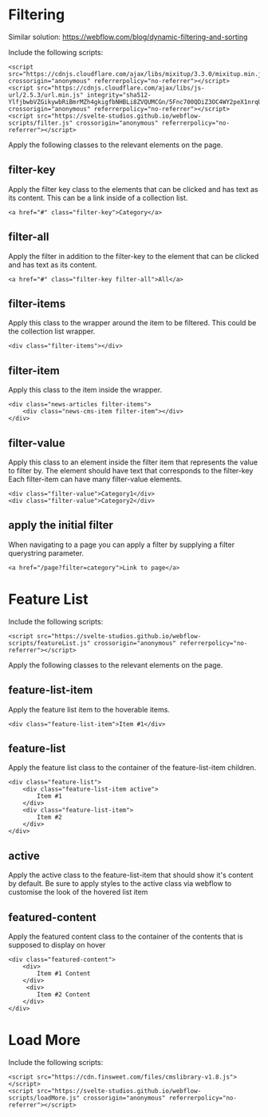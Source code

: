 # Filtering

Similar solution: https://webflow.com/blog/dynamic-filtering-and-sorting

Include the following scripts:

```
<script src="https://cdnjs.cloudflare.com/ajax/libs/mixitup/3.3.0/mixitup.min.js" crossorigin="anonymous" referrerpolicy="no-referrer"></script>
<script src="https://cdnjs.cloudflare.com/ajax/libs/js-url/2.5.3/url.min.js" integrity="sha512-YlfjbwbVZGikywbRiBmrMZh4gkigfbNHBLi8ZVQUMCGn/5Fnc700QDiZ3OC4WY2peX1nrqUbCcHyOyvKR8hwNA==" crossorigin="anonymous" referrerpolicy="no-referrer"></script>
<script src="https://svelte-studios.github.io/webflow-scripts/filter.js" crossorigin="anonymous" referrerpolicy="no-referrer"></script>
```

Apply the following classes to the relevant elements on the page.

## filter-key

Apply the filter key class to the elements that can be clicked and has text as its content.
This can be a link inside of a collection list.

```
<a href="#" class="filter-key">Category</a>
```

## filter-all

Apply the filter in addition to the filter-key to the element that can be clicked and has text as its content.

```
<a href="#" class="filter-key filter-all">All</a>
```

## filter-items

Apply this class to the wrapper around the item to be filtered.
This could be the collection list wrapper.

```
<div class="filter-items"></div>
```

## filter-item

Apply this class to the item inside the wrapper.

```
<div class="news-articles filter-items">
    <div class="news-cms-item filter-item"></div>
</div>
```

## filter-value

Apply this class to an element inside the filter item that represents the value to filter by.
The element should have text that corresponds to the filter-key
Each filter-item can have many filter-value elements.

```
<div class="filter-value">Category1</div>
<div class="filter-value">Category2</div>
```

## apply the initial filter

When navigating to a page you can apply a filter by supplying a filter querystring parameter.

```
<a href="/page?filter=category">Link to page</a>
```

# Feature List

Include the following scripts:

```
<script src="https://svelte-studios.github.io/webflow-scripts/featureList.js" crossorigin="anonymous" referrerpolicy="no-referrer"></script>
```

Apply the following classes to the relevant elements on the page.

## feature-list-item

Apply the feature list item to the hoverable items.

```
<div class="feature-list-item">Item #1</div>
```

## feature-list

Apply the feature list class to the container of the feature-list-item children.

```
<div class="feature-list">
    <div class="feature-list-item active">
        Item #1
    </div>
    <div class="feature-list-item">
        Item #2
    </div>
</div>
```

## active

Apply the active class to the feature-list-item that should show it's content by default. Be sure to apply styles to the active class via webflow to customise the look of the hovered list item

## featured-content

Apply the featured content class to the container of the contents that is supposed to display on hover

```
<div class="featured-content">
    <div>
        Item #1 Content
    </div>
     <div>
        Item #2 Content
    </div>
</div>
```

# Load More

Include the following scripts:

```
<script src="https://cdn.finsweet.com/files/cmslibrary-v1.8.js"></script>
<script src="https://svelte-studios.github.io/webflow-scripts/loadMore.js" crossorigin="anonymous" referrerpolicy="no-referrer"></script>
```
